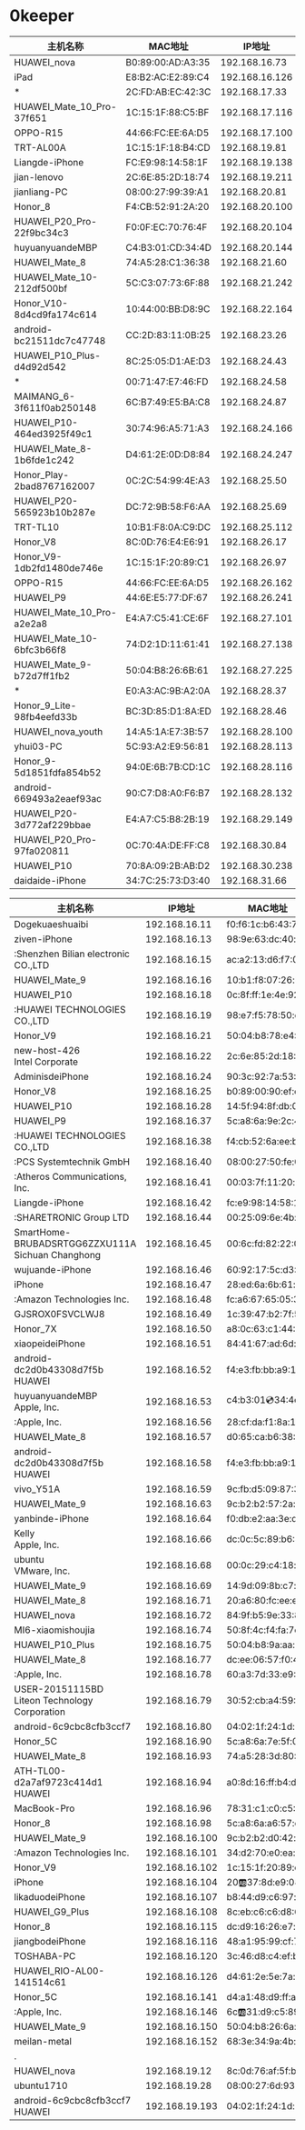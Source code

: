 

# 0keeper

主机名称                                                 |  MAC地址           |  IP地址       
--------------------------------------------------------|-------------------|------------------
HUAWEI_nova                                             | B0:89:00:AD:A3:35 | 192.168.16.73
iPad                                                    | E8:B2:AC:E2:89:C4 | 192.168.16.126
*                                                       | 2C:FD:AB:EC:42:3C | 192.168.17.33
HUAWEI_Mate_10_Pro-37f651                               | 1C:15:1F:88:C5:BF | 192.168.17.116
OPPO-R15                                                | 44:66:FC:EE:6A:D5 | 192.168.17.100
TRT-AL00A                                               | 1C:15:1F:18:B4:CD | 192.168.19.81
Liangde-iPhone                                          | FC:E9:98:14:58:1F	| 192.168.19.138
jian-lenovo                                             | 2C:6E:85:2D:18:74 | 192.168.19.211
jianliang-PC                                            | 08:00:27:99:39:A1 | 192.168.20.81	
Honor_8                                                 | F4:CB:52:91:2A:20 | 192.168.20.100
HUAWEI_P20_Pro-22f9bc34c3                               | F0:0F:EC:70:76:4F | 192.168.20.104	
huyuanyuandeMBP                                         | C4:B3:01:CD:34:4D | 192.168.20.144
HUAWEI_Mate_8                                           | 74:A5:28:C1:36:38 | 192.168.21.60
HUAWEI_Mate_10-212df500bf                               | 5C:C3:07:73:6F:88 | 192.168.21.242
Honor_V10-8d4cd9fa174c614                               | 10:44:00:BB:D8:9C | 192.168.22.164
android-bc21511dc7c47748                                | CC:2D:83:11:0B:25 | 192.168.23.26
HUAWEI_P10_Plus-d4d92d542                               | 8C:25:05:D1:AE:D3 | 192.168.24.43
*	                                                    | 00:71:47:E7:46:FD | 192.168.24.58
MAIMANG_6-3f611f0ab250148                               | 6C:B7:49:E5:BA:C8 | 192.168.24.87
HUAWEI_P10-464ed3925f49c1                               | 30:74:96:A5:71:A3 | 192.168.24.166
HUAWEI_Mate_8-1b6fde1c242                               | D4:61:2E:0D:D8:84 | 192.168.24.247
Honor_Play-2bad8767162007                               | 0C:2C:54:99:4E:A3 | 192.168.25.50
HUAWEI_P20-565923b10b287e                               | DC:72:9B:58:F6:AA | 192.168.25.69
TRT-TL10                                                | 10:B1:F8:0A:C9:DC | 192.168.25.112
Honor_V8                                                | 8C:0D:76:E4:E6:91 | 192.168.26.17
Honor_V9-1db2fd1480de746e                               | 1C:15:1F:20:89:C1 | 192.168.26.97
OPPO-R15                                                | 44:66:FC:EE:6A:D5 | 192.168.26.162
HUAWEI_P9                                               | 44:6E:E5:77:DF:67 | 192.168.26.241
HUAWEI_Mate_10_Pro-a2e2a8                               | E4:A7:C5:41:CE:6F | 192.168.27.101
HUAWEI_Mate_10-6bfc3b66f8                               | 74:D2:1D:11:61:41 | 192.168.27.138
HUAWEI_Mate_9-b72d7ff1fb2                               | 50:04:B8:26:6B:61 | 192.168.27.225
*                                                       | E0:A3:AC:9B:A2:0A | 192.168.28.37
Honor_9_Lite-98fb4eefd33b                               | BC:3D:85:D1:8A:ED | 192.168.28.46
HUAWEI_nova_youth                                       | 14:A5:1A:E7:3B:57 | 192.168.28.100
yhui03-PC                                               | 5C:93:A2:E9:56:81 | 192.168.28.113
Honor_9-5d1851fdfa854b52                                | 94:0E:6B:7B:CD:1C | 192.168.28.116
android-669493a2eaef93ac                                | 90:C7:D8:A0:F6:B7 | 192.168.28.132
HUAWEI_P20-3d772af229bbae                               | E4:A7:C5:B8:2B:19 | 192.168.29.149
HUAWEI_P20_Pro-97fa020811                               | 0C:70:4A:DE:FF:C8 | 192.168.30.84
HUAWEI_P10                                              | 70:8A:09:2B:AB:D2 | 192.168.30.238
daidaide-iPhone                                         | 34:7C:25:73:D3:40 | 192.168.31.66



主机名称                                                 | IP地址         | MAC地址          
--------------------------------------------------------|----------------|-------------------
Dogekuaeshuaibi                                         | 192.168.16.11  | f0:f6:1c:b6:43:71
ziven-iPhone                                            | 192.168.16.13  | 98:9e:63:dc:40:fc
:Shenzhen Bilian electronic CO.,LTD                     | 192.168.16.15  | ac:a2:13:d6:f7:0a
HUAWEI_Mate_9	                                        | 192.168.16.16  | 10:b1:f8:07:26:b6 
HUAWEI_P10                                              | 192.168.16.18  | 0c:8f:ff:1e:4e:92
:HUAWEI TECHNOLOGIES CO.,LTD                            | 192.168.16.19  | 98:e7:f5:78:50:dd
Honor_V9                                                | 192.168.16.21  | 50:04:b8:78:e4:04
new-host-426<br>Intel Corporate                         | 192.168.16.22  | 2c:6e:85:2d:18:74
AdminisdeiPhone                                         | 192.168.16.24  | 90:3c:92:7a:53:9c
Honor_V8                                                | 192.168.16.25  | b0:89:00:90:ef:df
HUAWEI_P10                                              | 192.168.16.28  | 14:5f:94:8f:db:02
HUAWEI_P9                                               | 192.168.16.37  | 5c:a8:6a:9e:2c:43
:HUAWEI TECHNOLOGIES CO.,LTD                            | 192.168.16.38  | f4:cb:52:6a:ee:b6
:PCS Systemtechnik GmbH                                 | 192.168.16.40  | 08:00:27:50:fe:05
:Atheros Communications, Inc.                           | 192.168.16.41  | 00:03:7f:11:20:ce
Liangde-iPhone                                          | 192.168.16.42  | fc:e9:98:14:58:1f
:SHARETRONIC Group LTD                                  | 192.168.16.44  | 00:25:09:6e:4b:3c
SmartHome-BRUBADSRTGG6ZZXU111A<br>Sichuan Changhong     | 192.168.16.45  | 00:6c:fd:82:22:0d
wujuande-iPhone                                         | 192.168.16.46  | 60:92:17:5c:d3:9b
iPhone                                                  | 192.168.16.47  | 28:ed:6a:6b:61:c4
:Amazon Technologies Inc.                               | 192.168.16.48  | fc:a6:67:65:05:3f
GJSROX0FSVCLWJ8                                         | 192.168.16.49  | 1c:39:47:b2:7f:54
Honor_7X                                                | 192.168.16.50  | a8:0c:63:c1:44:0f
xiaopeideiPhone                                         | 192.168.16.51  | 84:41:67:ad:6d:7c
android-dc2d0b43308d7f5b<br>HUAWEI                      | 192.168.16.52  | f4:e3:fb:bb:a9:1d
huyuanyuandeMBP<br>Apple, Inc.                          | 192.168.16.53  | c4:b3:01:cd:34:4d
:Apple, Inc.                                            | 192.168.16.56  | 28:cf:da:f1:8a:1e
HUAWEI_Mate_8                                           | 192.168.16.57  | d0:65:ca:b6:38:2d
android-dc2d0b43308d7f5b<br>HUAWEI                      | 192.168.16.58  | f4:e3:fb:bb:a9:1d
vivo_Y51A                                               | 192.168.16.59  | 9c:fb:d5:09:87:30	
HUAWEI_Mate_9                                           | 192.168.16.63  | 9c:b2:b2:57:2a:e6
yanbinde-iPhone                                         | 192.168.16.64  | f0:db:e2:aa:3e:d1
Kelly<br>Apple, Inc.                                    | 192.168.16.66  | dc:0c:5c:89:b6:42
ubuntu<br>VMware, Inc.                                  | 192.168.16.68  | 00:0c:29:c4:18:f1
HUAWEI_Mate_9                                           | 192.168.16.69  | 14:9d:09:8b:c7:be
HUAWEI_Mate_8                                           | 192.168.16.71  | 20:a6:80:fc:ee:e2
HUAWEI_nova                                             | 192.168.16.72  | 84:9f:b5:9e:33:81
MI6-xiaomishoujia                                       | 192.168.16.74  | 50:8f:4c:f4:fa:7e
HUAWEI_P10_Plus                                         | 192.168.16.75  | 50:04:b8:9a:aa:1e
HUAWEI_Mate_8                                           | 192.168.16.77  | dc:ee:06:57:f0:47
:Apple, Inc.                                            | 192.168.16.78  | 60:a3:7d:33:e9:42
USER-20151115BD<br>Liteon Technology Corporation        | 192.168.16.79  | 30:52:cb:a4:59:5a
android-6c9cbc8cfb3ccf7                                 | 192.168.16.80  | 04:02:1f:24:1d:9d
Honor_5C                                                | 192.168.16.90  | 5c:a8:6a:7e:5f:0d
HUAWEI_Mate_8                                           | 192.168.16.93  | 74:a5:28:3d:80:4d
ATH-TL00-d2a7af9723c414d1<br>HUAWEI                     | 192.168.16.94  | a0:8d:16:ff:b4:d3
MacBook-Pro                                             | 192.168.16.96  | 78:31:c1:c0:c5:8e
Honor_8                                                 | 192.168.16.98  | 5c:a8:6a:a6:57:d1
HUAWEI_Mate_9                                           | 192.168.16.100 | 9c:b2:b2:d0:42:c1
:Amazon Technologies Inc.                               | 192.168.16.101 | 34:d2:70:e0:ea:33	
Honor_V9                                                | 192.168.16.102 | 1c:15:1f:20:89:c1
iPhone                                                  | 192.168.16.104 | 20:ab:37:8d:e9:08
likaduodeiPhone                                         | 192.168.16.107 | b8:44:d9:c6:97:a0
HUAWEI_G9_Plus                                          | 192.168.16.108 | 8c:eb:c6:c6:d8:69
Honor_8                                                 | 192.168.16.115 | dc:d9:16:26:e7:c0
jiangbodeiPhone                                         | 192.168.16.116 | 48:a1:95:99:cf:72
TOSHABA-PC                                              | 192.168.16.120 | 3c:46:d8:c4:ef:bc
HUAWEI_RIO-AL00-141514c61                               | 192.168.16.126 | d4:61:2e:5e:7a:e6
Honor_5C                                                | 192.168.16.141 | d4:a1:48:d9:ff:aa
:Apple, Inc.                                            | 192.168.16.146 | 6c:ab:31:d9:c5:89
HUAWEI_Mate_9                                           | 192.168.16.150 | 50:04:b8:26:6a:ca
meilan-metal                                            | 192.168.16.152 | 68:3e:34:9a:4b:8a
.                                                       |                |
HUAWEI_nova                                             | 192.168.19.12  | 8c:0d:76:af:5f:b8
ubuntu1710                                              | 192.168.19.28  | 08:00:27:6d:93:d5
android-6c9cbc8cfb3ccf7<br>HUAWEI                       | 192.168.19.193 | 04:02:1f:24:1d:9d	
